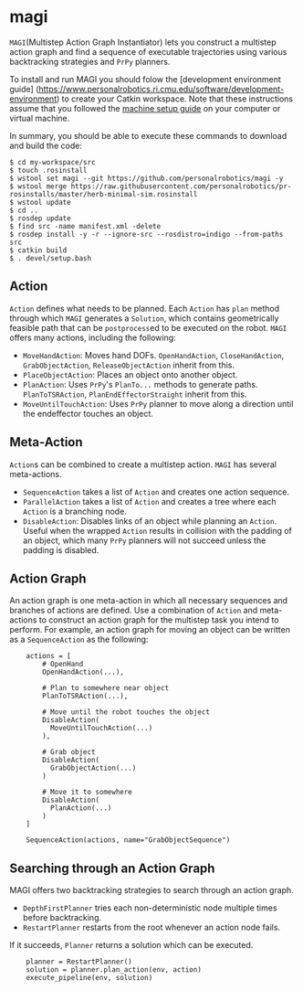 # magi

`MAGI`(Multistep Action Graph Instantiator) lets you construct a multistep action graph and find a sequence of executable trajectories using various backtracking strategies and `PrPy` planners.

To install and run MAGI you should folow the [development environment guide] (https://www.personalrobotics.ri.cmu.edu/software/development-environment) to create your Catkin workspace. Note that these instructions assume that you followed the [machine setup guide](https://www.personalrobotics.ri.cmu.edu/software/machine-setup) on your computer or virtual machine.

In summary, you should be able to execute these commands to download and build the code:
```shell
$ cd my-workspace/src
$ touch .rosinstall
$ wstool set magi --git https://github.com/personalrobotics/magi -y
$ wstool merge https://raw.githubusercontent.com/personalrobotics/pr-rosinstalls/master/herb-minimal-sim.rosinstall
$ wstool update
$ cd ..
$ rosdep update
$ find src -name manifest.xml -delete
$ rosdep install -y -r --ignore-src --rosdistro=indigo --from-paths src
$ catkin build
$ . devel/setup.bash
```

## Action
`Action` defines what needs to be planned. Each `Action` has `plan` method through which `MAGI` generates a `Solution`, which contains geometrically feasible path that can be `postprocess`ed to be executed on the robot. `MAGI` offers many actions, including the following:
- `MoveHandAction`: Moves hand DOFs. `OpenHandAction`, `CloseHandAction`, `GrabObjectAction`, `ReleaseObjectAction` inherit from this.
- `PlaceObjectAction`: Places an object onto another object.
- `PlanAction`: Uses `PrPy`'s `PlanTo...` methods to generate paths. `PlanToTSRAction`, `PlanEndEffectorStraight` inherit from this.
- `MoveUntilTouchAction`: Uses `PrPy` planner to move along a direction until the endeffector touches an object.


## Meta-Action 
`Action`s can be combined to create a multistep action. `MAGI` has several meta-actions. 
- `SequenceAction` takes a list of `Action` and creates one action sequence.   
- `ParallelAction` takes a list of `Action` and creates a tree where each `Action` is a branching node.
- `DisableAction`: Disables links of an object while planning an `Action`. Useful when the wrapped `Action` results in collision with the padding of an object, which many `PrPy` planners will not succeed unless the padding is disabled.

## Action Graph
An action graph is one meta-action in which all necessary sequences and branches of actions are defined. Use a combination of `Action` and meta-actions to construct an action graph for the multistep task you intend to perform. For example, an action graph for moving an object can be written as a `SequenceAction` as the following:
```
    actions = [ 
        # OpenHand
        OpenHandAction(...),
        
        # Plan to somewhere near object
        PlanToTSRAction(...), 
        
        # Move until the robot touches the object
        DisableAction(
          MoveUntilTouchAction(...)
        ),
        
        # Grab object
        DisableAction(
          GrabObjectAction(...)
        )
        
        # Move it to somewhere
        DisableAction(
          PlanAction(...)
        )
    ]
    
    SequenceAction(actions, name="GrabObjectSequence")
```

## Searching through an Action Graph 
MAGI offers two backtracking strategies to search through an action graph.
- `DepthFirstPlanner` tries each non-deterministic node multiple times before backtracking.
- `RestartPlanner` restarts from the root whenever an action node fails.

If it succeeds, `Planner` returns a solution which can be executed.
```
    planner = RestartPlanner()
    solution = planner.plan_action(env, action)
    execute_pipeline(env, solution)
```

